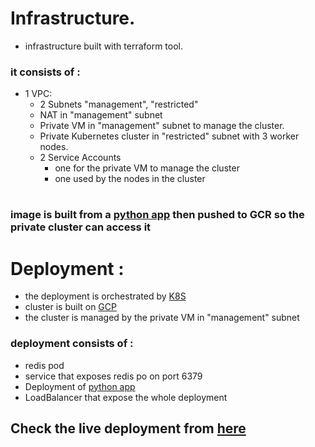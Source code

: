 
# Infrastructure.

* infrastructure built with terraform tool.
### it consists of :
* 1 VPC:
    * 2 Subnets "management", "restricted"
    * NAT in "management" subnet
    * Private VM in "management" subnet to manage the cluster.
    * Private Kubernetes cluster in "restricted" subnet with 3 worker nodes.
    * 2 Service Accounts
        * one for the private VM to manage the cluster
        * one used by the nodes in the cluster

#
### image is built from a [python app](https://github.com/atefhares) then pushed to GCR so the private cluster can access it 
#

# Deployment :
* the deployment is orchestrated by [K8S](https://kubernetes.io)
* cluster is built on [GCP](https://console.cloud.google.com/welcome)
* the cluster is managed by the private VM in "management" subnet

### deployment consists of :
   *  redis pod 
   *  service that exposes redis po on port 6379
   *  Deployment of [python app](https://github.com/atefhares/DevOps-Challenge-Demo-Code) 
   *  LoadBalancer that expose the whole deployment  


## Check the live deployment from [here](34.143.158.92)